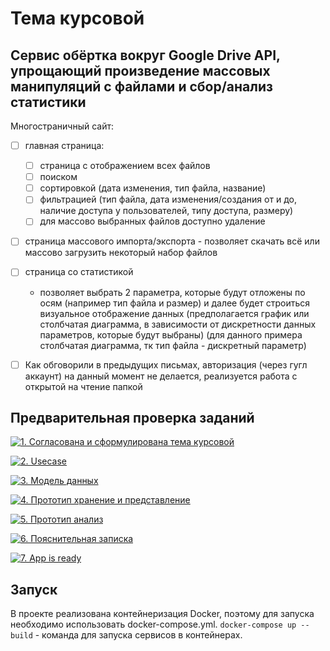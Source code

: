 # Тема курсовой
## Сервис обёртка вокруг Google Drive API, упрощающий произведение массовых манипуляций с файлами и сбор/анализ статистики

Многостраничный сайт:

- [ ] главная страница:
  - [ ] страница с отображением всех файлов
  - [ ] поиском
  - [ ] сортировкой (дата изменения, тип файла, название)
  - [ ] фильтрацией (тип файла, дата изменения/создания от и до, наличие доступа у пользователей, типу доступа, размеру)
  - [ ] для массово выбранных файлов доступно удаление

- [ ] страница массового импорта/экспорта - позволяет скачать всё или массово загрузить некоторый набор файлов

- [ ] страница со статистикой
  - позволяет выбрать 2 параметра, которые будут отложены по осям (например тип файла и размер) и далее будет строиться визуальное отображение данных (предполагается график или столбчатая диаграмма, в зависимости от дискретности данных параметров, которые будут выбраны) (для данного примера столбчатая диаграмма, тк тип файла - дискретный параметр)

- [ ] Как обговорили в предыдущих письмах, авторизация (через гугл аккаунт) на данный момент не делается, реализуется работа с открытой на чтение папкой

## Предварительная проверка заданий

<a href=" ./../../../actions/workflows/1_helloworld.yml" >![1. Согласована и сформулирована тема курсовой]( ./../../actions/workflows/1_helloworld.yml/badge.svg)</a>

<a href=" ./../../../actions/workflows/2_usecase.yml" >![2. Usecase]( ./../../actions/workflows/2_usecase.yml/badge.svg)</a>

<a href=" ./../../../actions/workflows/3_data_model.yml" >![3. Модель данных]( ./../../actions/workflows/3_data_model.yml/badge.svg)</a>

<a href=" ./../../../actions/workflows/4_prototype_store_and_view.yml" >![4. Прототип хранение и представление]( ./../../actions/workflows/4_prototype_store_and_view.yml/badge.svg)</a>

<a href=" ./../../../actions/workflows/5_prototype_analysis.yml" >![5. Прототип анализ]( ./../../actions/workflows/5_prototype_analysis.yml/badge.svg)</a> 

<a href=" ./../../../actions/workflows/6_report.yml" >![6. Пояснительная записка]( ./../../actions/workflows/6_report.yml/badge.svg)</a>

<a href=" ./../../../actions/workflows/7_app_is_ready.yml" >![7. App is ready]( ./../../actions/workflows/7_app_is_ready.yml/badge.svg)</a>


## Запуск

В проекте реализована контейнеризация Docker, поэтому для запуска необходимо использовать docker-compose.yml.
`docker-compose up --build` - команда для запуска сервисов в контейнерах.




